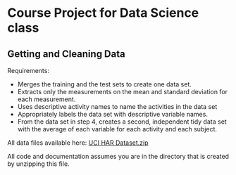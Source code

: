 # Course Project for Data Science class
## Getting and Cleaning Data

Requirements:
 * Merges the training and the test sets to create one data set.
 * Extracts only the measurements on the mean and standard deviation for each measurement. 
 * Uses descriptive activity names to name the activities in the data set
 * Appropriately labels the data set with descriptive variable names. 
 * From the data set in step 4, creates a second, independent tidy data set with the average of each variable for each activity and each subject.

All data files available here: [UCI HAR Dataset.zip](https://d396qusza40orc.cloudfront.net/getdata%2Fprojectfiles%2FUCI%20HAR%20Dataset.zip )

All code and documentation assumes you are in the directory that is created by unzipping this file.


